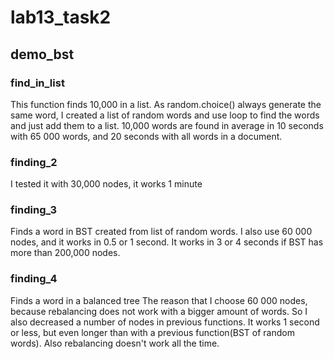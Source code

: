 # lab13_task2
## demo_bst
### find_in_list
This function finds 10,000 in a list. As random.choice() always generate the same word, I created a list of random words and use loop to find the words and just add them to a list. 10,000 words are found in average in 10 seconds with 65 000 words, and 20 seconds with all words in a document.
### finding_2
I tested it with 30,000 nodes, it works 1 minute
### finding_3
Finds a word in BST created from list of random words.
I also use 60 000 nodes, and it works in 0.5 or 1 second. It works in 3 or 4 seconds if BST has more than 200,000 nodes.
### finding_4
Finds a word in a balanced tree
The reason that I choose 60 000 nodes, because rebalancing does not work with a bigger amount of words. So I also decreased a number of nodes in previous functions. It works 1 second or less, but even longer than with a previous function(BST of random words). Also rebalancing doesn't work all the time.
